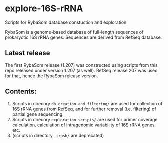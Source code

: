# explore-16S-rRNA

Scripts for RybaSom database constuction and exploration.

RybaSom is a genome-based database of full-length sequences of prokaryotic 16S rRNA genes. Sequences are derived from RefSeq database.

## Latest release

The first RybaSom release (1.207) was constructed using scripts from this repo released under version 1.207 (as well). RefSeq release 207 was used for that, hence the RybaSom release version.

## Contents:

1. Scripts in direcory `db_creation_and_filtering/` are used for collection of 16S rRNA genes from RefSeq, and for further removal (i.e. filtering) of partial gene sequencing.
2. Scripts in direcory `exploration_scripts/` are used for primer coverage calculation, calculation of intragenomic variability of 16S rRNA genes etc.
3. (scripts in directory `_trash/` are deprecated)

